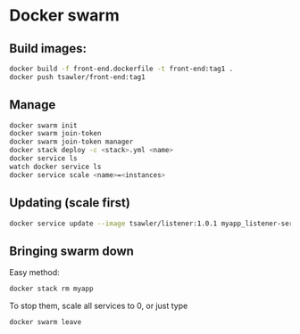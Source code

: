 # Docker swarm


## Build images:
```bash
docker build -f front-end.dockerfile -t front-end:tag1 .
docker push tsawler/front-end:tag1
```

## Manage

```bash
docker swarm init
docker swarm join-token
docker swarm join-token manager
docker stack deploy -c <stack>.yml <name>
docker service ls
watch docker service ls
docker service scale <name>=<instances>
```

## Updating (scale first)
```bash
docker service update --image tsawler/listener:1.0.1 myapp_listener-service
```

## Bringing swarm down
Easy method:
```bash
docker stack rm myapp
```
To stop them, scale all services to 0, or just type
```bash
docker swarm leave
```